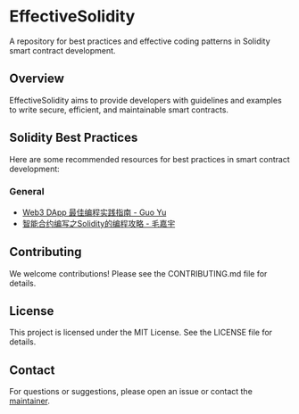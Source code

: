 # EffectiveSolidity

A repository for best practices and effective coding patterns in Solidity smart contract development.

## Overview

EffectiveSolidity aims to provide developers with guidelines and examples to write secure, efficient, and maintainable smart contracts.

## Solidity Best Practices

Here are some recommended resources for best practices in smart contract development:

### General
- [Web3 DApp 最佳编程实践指南 - Guo Yu](https://guoyu.mirror.xyz/RD-xkpoxasAU7x5MIJmiCX4gll3Cs0pAd5iM258S1Ek)
- [智能合约编写之Solidity的编程攻略 - 毛嘉宇](https://fisco-bcos-documentation.readthedocs.io/zh-cn/latest/docs/articles/3_features/35_contract/solidity_design_programming_strategy.html)


## Contributing

We welcome contributions! Please see the CONTRIBUTING.md file for details.

## License

This project is licensed under the MIT License. See the LICENSE file for details.

## Contact

For questions or suggestions, please open an issue or contact the [maintainer](https://github.com/wfnuser).
